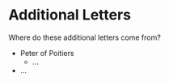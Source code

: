 # Additional Letters

Where do these additional letters come from?

* Peter of Poitiers
  * ...
* ...



